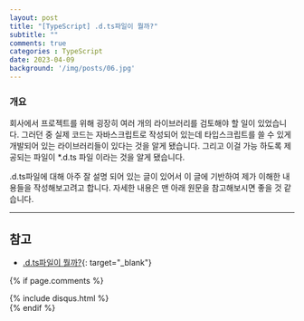 ```yaml
---
layout: post
title: "[TypeScript] .d.ts파일이 뭘까?"
subtitle: ""
comments: true
categories : TypeScript
date: 2023-04-09
background: '/img/posts/06.jpg'
---
```


### 개요
회사에서 프로젝트를 위해 굉장히 여러 개의 라이브러리를 검토해야 할 일이 있었습니다.
그러던 중 실제 코드는 자바스크립트로 작성되어 있는데 타입스크립트를 쓸 수 있게 개발되어 있는 라이브러리들이 있다는 것을 알게 됐습니다.
그리고 이걸 가능 하도록 제공되는 파일이 *.d.ts 파일 이라는 것을 알게 됐습니다.

.d.ts파일에 대해 아주 잘 설명 되어 있는 글이 있어서 이 글에 기반하여 제가 이해한 내용들을 작성해보고려고 합니다.
자세한 내용은 맨 아래 원문을 참고해보시면 좋을 것 같습니다.




---
## 참고
- [.d.ts파일이 뭘까?](https://ssocoit.tistory.com/253){: target="_blank"}



{% if page.comments %}
<div id="post-disqus" class="container">
{% include disqus.html %}
</div>
{% endif %}
